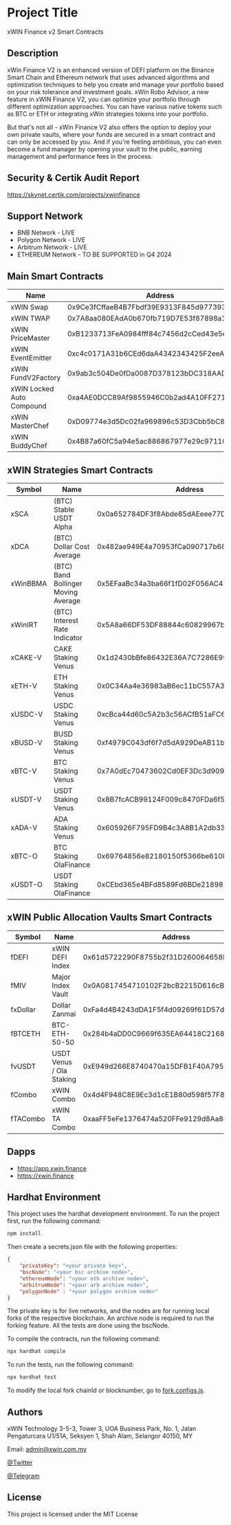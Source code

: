 # Project Title

xWIN Finance v2 Smart Contracts

## Description

xWin Finance V2 is an enhanced version of DEFI platform on the Binance Smart Chain and Ethereum network that uses advanced algorithms and optimization techniques to help you create and manage your portfolio based on your risk tolerance and investment goals. xWin Robo Advisor, a new feature in xWIN Finance V2, you can optimize your portfolio through different optimization approaches. You can have various native tokens such as BTC or ETH or integrating xWin strategies tokens into your portfolio.

But that's not all - xWin Finance V2 also offers the option to deploy your own private vaults, where your funds are secured in a smart contract and can only be accessed by you. And if you're feeling ambitious, you can even become a fund manager by opening your vault to the public, earning management and performance fees in the process.

## Security & Certik Audit Report

https://skynet.certik.com/projects/xwinfinance

## Support Network
* BNB Network - LIVE
* Polygon Network - LIVE
* Arbitrum Network - LIVE
* ETHEREUM Network - TO BE SUPPORTED in Q4 2024

## Main Smart Contracts

Name  | Address
------------- | -------------
xWIN Swap  | 0x9Ce3fCffaeB4B7Fbdf39E9313F845d977393D8d1
xWIN TWAP  | 0x7A8aa080EAdA0b670fb719D7E53f87898a1299Ac
xWIN PriceMaster  | 0xB1233713FeA0984fff84c7456d2cCed43e5e48E2
xWIN EventEmitter  | 0xc4c0171A31b6CEd6daA4342343425F2eeA703cc6
xWIN FundV2Factory  | 0x9ab3c504De0fDa0087D378123bDC318AADbC60a0
xWIN Locked Auto Compound  | 0xa4AE0DCC89Af9855946C0b2ad4A10FF27125a9Fc
xWIN MasterChef  | 0xD09774e3d5Dc02fa969896c53D3Cbb5bC8900A60
xWIN BuddyChef  | 0x4B87a60fC5a94e5ac886867977e29c9711C2E903



## xWIN Strategies Smart Contracts

Symbol  | Name  | Address
------------- | ------------- | -------------
xSCA|   (BTC) Stable USDT Alpha | 0x0a652784DF3f8Abde85dAEeee77D1EA97f5c5B24
xDCA|   (BTC) Dollar Cost Average | 0x482ae949E4a70953fCa090717b68359b73b8602a
xWinBBMA| (BTC) Band Bollinger Moving Average | 0x5EFaaBc34a3ba66f1fD02F056AC457AeBaF57D55
xWinIRT| (BTC) Interest Rate Indicator | 0x5A8a66DF53DF88844c60829967b88d00eD208E08
xCAKE-V| CAKE Staking Venus | 0x1d2430bBfe86432E36A7C7286E99f78546F23De9
xETH-V| ETH Staking Venus | 0x0C34Aa4e36983aB6ec11bC557A3B8cF79A7a9Ae7
xUSDC-V| USDC Staking Venus | 0xcBca44d60c5A2b3c56ACfB51aFC66Ea04b8a2742
xBUSD-V| BUSD Staking Venus | 0xf4979C043df6f7d5dA929DeAB11b220A82886395
xBTC-V| BTC Staking Venus | 0x7A0dEc70473602Cd0EF3Dc3d909b6Dc3FA42116C
xUSDT-V| USDT Staking Venus | 0x8B7fcACB99124F009c8470FDa6f5fcF60277BDB2
xADA-V| ADA Staking Venus | 0x605926F795FD9B4c3A8B1A2db33cBE01c66bA83f
xBTC-O| BTC Staking OlaFinance | 0x69764856e82180150f5366be610E40c2f812d7D6
xUSDT-O| USDT Staking OlaFinance | 0xCEbd365e4BFd8589Fd6BDe21898DB35a8095f956
    

## xWIN Public Allocation Vaults Smart Contracts

Symbol  | Name  | Address
------------- | ------------- | -------------
fDEFI|  xWIN DEFI Index | 0x61d5722290F8755b2f31D260064658D6Ad837F37
fMIV|  Major Index Vault | 0x0A0817454710102F2bcB2215D616cBe3aFf495e5
fxDollar|  Dollar Zanmai | 0xFa4d4B4243dDA1F5f4d09269f61D57d02470635C
fBTCETH|  BTC-ETH-50-50 | 0x284b4aDD0C9669f635EA64418C216821c45D0B48
fvUSDT|  USDT Venus / Ola Staking | 0xE949d266E8740470a15DFB1F40A795b5a2b63f02
fCombo|  xWIN Combo | 0x4d4F948C8E9Ec3d1cE1B80d598f57F8c75c64e4a
fTACombo|  xWIN TA Combo | 0xaaFF5eFe1376474a520FFe9129d8Aa8d7422AAbe

## Dapps

* https://app.xwin.finance
* https://xwin.finance


## Hardhat Environment

This project uses the hardhat development environment. To run the project first, run the following command:

```bash
npm install
```

Then create a secrets.json file with the following properties:

```json
{
    "privateKey": "<your private key>",
    "bscNode": "<your bsc archive node>",
    "ethereumNode": "<your eth archive node>",
    "arbitrumNode": "<your arb archive node>",
    "polygonNode" : "<your polygon archive node>"
}
```

The private key is for live networks, and the nodes are for running local forks of the respective blockchain. An archive node is required to run the forking feature. All the tests are done using the bscNode.

To compile the contracts, run the following command:

```bash
npx hardhat compile
```

To run the tests, run the following command:

```bash
npx hardhat test
```

To modify the local fork chainId or blocknumber, go to [fork.configs.js](fork.configs.js).

## Authors

xWIN Technology 
3-5-3, Tower 3, UOA Business Park, No. 1, Jalan Pengaturcara U1/51A, Seksyen 1, Shah Alam, Selangor 40150, MY

Email: admin@xwin.com.my

[@Twitter](https://twitter.com/xwinfinance)

[@Telegram](https://www.t.me/xwinfinance)


## License

This project is licensed under the MIT License


